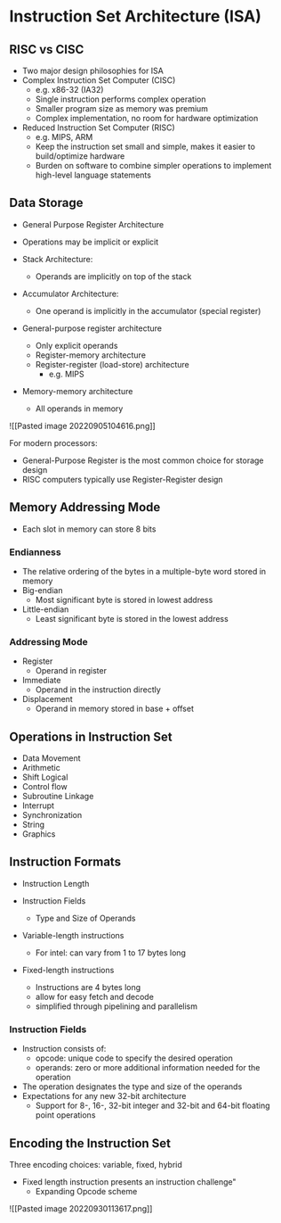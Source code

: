 # Instruction Set Architecture (ISA)

## RISC vs CISC
- Two major design philosophies for ISA
- Complex Instruction Set Computer (CISC)
	- e.g. x86-32 (IA32)
	- Single instruction performs complex operation
	- Smaller program size as memory was premium
	- Complex implementation, no room for hardware optimization
- Reduced Instruction Set Computer (RISC)
	- e.g. MIPS, ARM
	- Keep the instruction set small and simple, makes it easier to build/optimize hardware
	- Burden on software to combine simpler operations to implement high-level language statements

## Data Storage
- General Purpose Register Architecture 
- Operations may be implicit or explicit

- Stack Architecture:
	- Operands are implicitly on top of the stack

- Accumulator Architecture:
	- One operand is implicitly in the accumulator (special register)

- General-purpose register architecture
	- Only explicit operands
	- Register-memory architecture
	- Register-register (load-store) architecture
		- e.g. MIPS

- Memory-memory architecture
	- All operands in memory

![[Pasted image 20220905104616.png]]

For modern processors:
- General-Purpose Register is the most common choice for storage design
- RISC computers typically use Register-Register design

## Memory Addressing Mode
- Each slot in memory can store 8 bits

### Endianness
- The relative ordering of the bytes in a multiple-byte word stored in memory
- Big-endian
	- Most significant byte is stored in lowest address
- Little-endian
	- Least significant byte is stored in the lowest address

### Addressing Mode
- Register
	- Operand in register
- Immediate
	- Operand in the instruction directly
- Displacement
	- Operand in memory stored in base + offset

## Operations in Instruction Set
- Data Movement
- Arithmetic
- Shift Logical
- Control flow
- Subroutine Linkage
- Interrupt
- Synchronization
- String
- Graphics

## Instruction Formats
- Instruction Length
- Instruction Fields
	- Type and Size of Operands

- Variable-length instructions
	- For intel: can vary from 1 to 17 bytes long
- Fixed-length instructions
	- Instructions are 4 bytes long
	- allow for easy fetch and decode
	- simplified through pipelining and parallelism

### Instruction Fields
- Instruction consists of:
	- opcode: unique code to specify the desired operation
	- operands: zero or more additional information needed for the operation
- The operation designates the type and size of the operands
- Expectations for any new 32-bit architecture
	- Support for 8-, 16-, 32-bit integer and 32-bit and 64-bit floating point operations

## Encoding the Instruction Set
Three encoding choices: variable, fixed, hybrid

- Fixed length instruction presents an instruction challenge"
	- Expanding Opcode scheme

![[Pasted image 20220930113617.png]]
